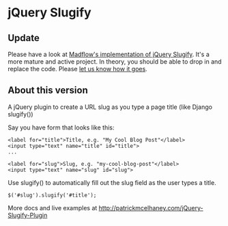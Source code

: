 # jQuery Slugify


## Update

Please have a look at 
[Madflow's implementation of jQuery Slugify](https://github.com/madflow/jquery-slugify). 
It's a more mature and active project. In theory, you should be able to drop in and 
replace the code. Please [let us know how it goes](https://github.com/madflow/jquery-slugify/issues/3). 

## About this version

A jQuery plugin to create a URL slug as you type a page title (like Django slugify())

Say you have form that looks like this:

    <label for="title">Title, e.g. "My Cool Blog Post"</label>
    <input type="text" name="title" id="title">
    ...

    <label for="slug">Slug, e.g. "my-cool-blog-post"</label>
    <input type="text" name="slug" id="slug">

Use slugify() to automatically fill out the slug field as the user types a title.

    $('#slug').slugify('#title');

More docs and live examples at http://patrickmcelhaney.com/jQuery-Slugify-Plugin

